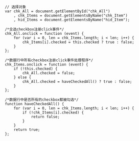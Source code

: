 	
	 // 选择对象
	 var chk_All = document.getElementById("chk_All")
	     , chk_Items = document.getElementsByName("chk_Item")
	     , hid_Items = document.getElementsByName("hid_Item");
	
	 /*全选checkbox注册click事件*/
	 chk_All.onclick = function (event) {
	     for (var i = 0, len = chk_Items.length; i < len; i++) {
	         chk_Items[i].checked = this.checked ? true : false;
	     }
	 };
	
	 /*数据行中所有checkbox注册click事件处理程序*/
	 chk_Items.onclick = function (event) {
	     if (!this.checked) {
	         chk_All.checked = false;
	     } else {
	         chk_All.checked = haveCheckedAll() ? true : false;
	     }
	 };
	
	 /*数据行中是否所有的checkbox都被勾选*/
	 function haveCheckedAll() {
	     for (var i = 0, len = chk_Items.length; i < len; i++) {
	         if (!chk_Items[i].checked) {
	             return false;
	         }
	     }
	     return true;
	 };